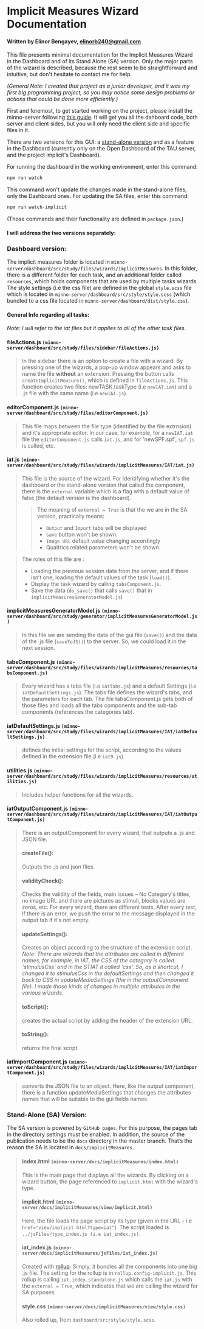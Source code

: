 # Implicit Measures Wizard Documentation
#### Written by Elinor Bengayev, elinorb240@gmail.com

This file presents minimal documentation for the Implicit Measures Wizard in the Dashboard and of its Stand Alone (SA) version. Only the major parts of the wizard is described, because the rest seem to be straightforward and intuitive, but don't hesitate to contact me for help.   

*(General Note: I created that project as a junior developer, and it was my first big programming project, so you may notice some design problems or actions that could be done more efficiently.)*

First and foremost, to get started working on the project, please install the minno-server following [this guide](https://docs.google.com/document/d/1ZbobgBbhOvoREsod0ms4BYWDsafiIQozZJBDmKfptYI). 
It will get you all the dahboard code, both server and client sides, but you will only need the client side and specific files in it. 

There are two versions for this GUI: a [stand-alone version](https://minnojs.github.io/minno-server/implicitMeasures/) and as a feature in the Dashboard (currently only on the Open Dashboard of the TAU server, and the project implicit's Dashboard).

For running the dashboard in the working environment, enter this command:
```js
npm run watch
```
This command won't update the changes made in the stand-alone files, only the Dashboard ones. For updating the SA files, enter this command:
```js
npm run watch-implicit
```
(Those commands and their functionality are defined in `package.json`.) 
#### I will address the two versions separately:
### Dashboard version:
The implicit measures folder is located in `minno-server/dashboard/src/study/files/wizards/implicitMeasures`. In this folder, there is a different folder for each task, and an additional folder called `resources`, which holds components that are used by multiple tasks wizards.
The style settings (i.e the css file) are defined in the global `style.scss` file which is located in `minno-server/dashboard/src/style/style.scss` (which bundled to a css file located in `minno-server/dashboard/dist/style.css`).

#### General Info regarding all tasks:
*Note: I will refer to the iat files but it applies to all of the other task files.*

#### fileActions.js `(minno-server/dashboard/src/study/files/sidebar/fileActions.js)`
> In the sidebar there is an option to create a file with a wizard. By pressing one of the wizards, a pop-up window appears and asks to name the file **without** an extension.
> Pressing the button calls `createImplicitMeasure()`, which is defined in `fileActions.js`.
> This function creates two files: newTASK.taskType (i.e `newIAT.iat`) and a .js file with the same name (i.e `newIAT.js`).

#### editorComponent.js `(minno-server/dashboard/src/study/files/editorComponent.js)`
> This file maps between the file type (identified by the file extrnsion) and it's appropriate editor.
> In our case, for example, for a `newIAT.iat` file the `editorComponent.js` calls `iat.js`, and for 'newSPF.spf', `spf.js` is called, etc. 

#### iat.js `(minno-server/dashboard/src/study/files/wizards/implicitMeasures/IAT/iat.js)`
> This file is the source of the wizard. 
> For identifying whether it's the dashboard or the stand-alone version that called the component, there is the `external` variable which is a flag with a default value of false (the default version is the dashboard).
>> The meaning of `external = True` is that the we are in the SA version, practically means:
>> - `Output` and `Import` tabs will be displayed
>> - `save` button won't be shown. 
>> - `Image URL` default value changing accordingly
>> - Qualtrics related parameters won't be shown.

> The roles of this file are :
> - Loading the previous session data from the server, and if there isn’t one, loading the default values of the task (`load()`). 
> - Display the task wizard by calling `tabsComponent.js`.
> - Save the data (`do_save()` that calls `save()` that in `implicitMeasuresGeneratorModel.js`)

#### implicitMeasuresGeneratorModel.js `(minno-server/dashboard/src/study/generator/implicitMeasuresGeneratorModel.js)`
> In this file we are sending the data of the gui file (`save()`) and the data of the .js file (`saveToJS()`) to the server. So, we could load it in the next session. 

#### tabsComponent.js `(minno-server/dashboard/src/study/files/wizards/implicitMeasures/resources/tabsComponent.js)`
> Every wizard has a tabs file (i.e `iatTabs.js`) and a default Settings (i.e `iatDefaultSettings.js`).
> The tabs file defines the wizard's tabs, and the parameters for each tab. 
> The file tabsComponent.js gets both of those files and loads all the tabs components and the sub-tab components (references the categories tab).  

#### iatDefaultSettings.js `(minno-server/dashboard/src/study/files/wizards/implicitMeasures/IAT/iatDefaultSettings.js)`
> defines the initial settings for the script, according to the values defined in the extension file (i.e `iat9.js`).

#### utilities.js `(minno-server/dashboard/src/study/files/wizards/implicitMeasures/resources/utilities.js)`
> Includes helper functions for all the wizards. 

#### iatOutputComponent.js `(minno-server/dashboard/src/study/files/wizards/implicitMeasures/IAT/iatOutputComponent.js)`
> There is an outputComponent for every wizard, that outputs a .js and JSON file. 
> #### createFile():
> Outputs the .js and json files.
> #### validityCheck():
> Checks the validity of the fields, main issues – No Category's titles, no image URL and there are pictures as stimuli, blocks values are zeros, etc. For every wizard, there are different tests. After every test, if there is an error, we push the error to the message displayed in the output tab if it's not empty.
> #### updateSettings():
> Creates an object according to the structure of the extension script. 
> *Note: There are wizards that the attributes are called in different names, for example, in IAT, the CSS of the category is called 'stimulusCss' and in the STIAT it called 'css'. So, as a shortcut, I changed it to stimulusCss in the defaultSettings and then changed it back to CSS in updateMediaSettings (the in the outputComponent file). I made those kinds of changes in multiple attributes in the various wizards.* 
> #### toScript(): 
> creates the actual script by adding the header of the extension URL.
> #### toString():
> returns the final script. 

#### iatImportComponent.js `(minno-server/dashboard/src/study/files/wizards/implicitMeasures/IAT/iatImportComponent.js)`
> converts the JSON file to an object.  Here, like the output component, there is a function updateMediaSettings that changes the attributes names that will be suitable to the gui fields names. 

### Stand-Alone (SA) Version:
The SA version is powered by `GitHub pages`. For this purpose, the pages tab in the directory settings must be enabled. In addition, the source of the publication needs to be the `docs` directory in the master branch. That’s the reason the SA is located in `docs/implicitMeasures`. 

> #### index.html `(minno-server/docs/implicitMeasures/index.html)`
> This is the main page that displays all the wizards. By clicking on a wizard button, the page referenced to `implicit.html` with the wizard's type. 
> #### implicit.html `(minno-server/docs/implicitMeasures/view/implicit.html)`
> Here, the file loads the page script by its type (given in the URL - i.e `href="view/implicit.html?type=iat"`). 
> The script loaded is `../jsFiles/type_index.js (i.e iat_index.js)`.
> #### iat_index.js `(minno-server/docs/implicitMeasures/jsFiles/iat_index.js)`
> Created with [rollup](https://rollupjs.org/guide/en/). Simply, it bundles all the components into one big .js file. The setting for the rollup is in `rollup.config-implicit.js`. This rollup is calling `iat.index.standalone.js` which calls the `iat.js` with the `external = True`, which indicates that we are calling the wizard for SA purposes. 
> #### style.css `(minno-server/docs/implicitMeasures/view/style.css)`
> Also rolled up, from `dashboard/src/style/style.scss`.




